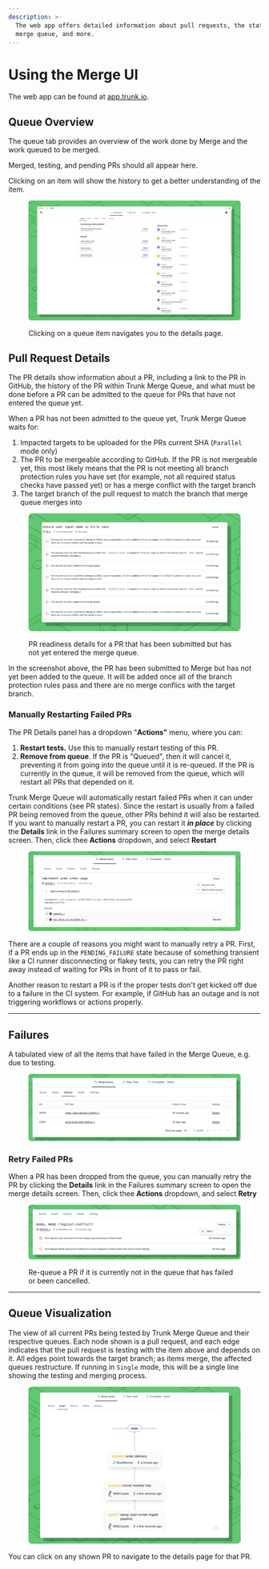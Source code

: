 ```yaml
---
description: >-
  The web app offers detailed information about pull requests, the state of the
  merge queue, and more.
---
```


# Using the Merge UI

The web app can be found at [app.trunk.io](https://app.trunk.io/login?intent=merge%20queue).

## Queue Overview

The queue tab provides an overview of the work done by Merge and the work queued to be merged.

&#x20;Merged, testing, and pending PRs should all appear here.&#x20;

Clicking on an item will show the history to get a better understanding of the item.

<figure><img src="../../.gitbook/assets/merge-queue-screen.png" alt=""><figcaption><p>Clicking on a queue item navigates you to the details page.</p></figcaption></figure>

## Pull Request Details

The PR details show information about a PR, including a link to the PR in GitHub, the history of the PR within Trunk Merge Queue, and what must be done before a PR can be admitted to the queue for PRs that have not entered the queue yet.

When a PR has not been admitted to the queue yet, Trunk Merge Queue waits for:

1. Impacted targets to be uploaded for the PRs current SHA (`Parallel` mode only)
2. The PR to be mergeable according to GitHub. If the PR is not mergeable yet, this most likely means that the PR is not meeting all branch protection rules you have set (for example, not all required status checks have passed yet) or has a merge conflict with the target branch
3. The target branch of the pull request to match the branch that merge queue merges into

<figure><img src="../../.gitbook/assets/merge-details (1).png" alt=""><figcaption><p>PR readiness details for a PR that has been submitted but has not yet entered the merge queue.</p></figcaption></figure>

In the screenshot above, the PR has been submitted to Merge but has not yet been added to the queue. It will be added once all of the branch protection rules pass and there are no merge conflics with the target branch.

### Manually Restarting Failed PRs

The PR Details panel has a dropdown "**Actions"** menu, where you can:

1. **Restart tests.** Use this to manually restart testing of this PR.
2. **Remove from queue**. If the PR is "Queued", then it will cancel it, preventing it from going into the queue until it is re-queued. If the PR is currently in the queue, it will be removed from the queue, which will restart all PRs that depended on it.

Trunk Merge Queue will automatically restart failed PRs when it can under certain conditions (see PR states). Since the restart is usually from a failed PR being removed from the queue, other PRs behind it will also be restarted. If you want to manually restart a PR, you can restart it _**in place**_ by clicking the **Details** link in the Failures summary screen to open the merge details screen. Then, click thee **Actions** dropdown, and select **Restart**

<figure><img src="../../.gitbook/assets/merge-pr-details-action (1).png" alt=""><figcaption></figcaption></figure>

There are a couple of reasons you might want to manually retry a PR. First, if a PR ends up in the `PENDING_FAILURE` state because of something transient like a CI runner disconnecting or flakey tests, you can retry the PR right away instead of waiting for PRs in front of it to pass or fail.

Another reason to restart a PR is if the proper tests don't get kicked off due to a failure in the CI system. For example, if GitHub has an outage and is not triggering workflows or actions properly.

***

## Failures

A tabulated view of all the items that have failed in the Merge Queue, e.g. due to testing.

<figure><img src="../../.gitbook/assets/merge-failures.png" alt=""><figcaption></figcaption></figure>

### Retry Failed PRs

When a PR has been dropped from the queue, you can manually retry the PR by clicking the **Details** link in the Failures summary screen to open the merge details screen. Then, click thee **Actions** dropdown, and select **Retry**

<figure><img src="../../.gitbook/assets/merge-failure-retry.png" alt=""><figcaption><p>Re-queue a PR if it is currently not in the queue that has failed or been cancelled.</p></figcaption></figure>

***

## Queue Visualization

The view of all current PRs being tested by Trunk Merge Queue and their respective queues. Each node shown is a pull request, and each edge indicates that the pull request is testing with the item above and depends on it. All edges point towards the target branch; as items merge, the affected queues restructure. If running in `Single` mode, this will be a single line showing the testing and merging process.

<figure><img src="../../.gitbook/assets/merge-graph.png" alt=""><figcaption></figcaption></figure>

You can click on any shown PR to navigate to the details page for that PR.
